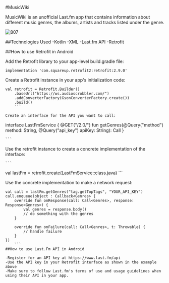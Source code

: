 #MusicWiki

MusicWiki is an unofficial Last.fm app that contains information about different music genres, the albums, artists and tracks listed under the genre.

![807](https://user-images.githubusercontent.com/72141924/214014736-d3656f01-2437-4419-aec4-85606da31571.png)

##Technologies Used
-Kotlin
-XML
-Last.fm API
-Retrofit

##How to use Retrofit in Android

Add the Retrofit library to your app-level build.gradle file:

```
implementation 'com.squareup.retrofit2:retrofit:2.9.0'
```

Create a Retrofit instance in your app's initialization code:
```
val retrofit = Retrofit.Builder()
    .baseUrl("https://ws.audioscrobbler.com/")
    .addConverterFactory(GsonConverterFactory.create())
    .build()
    ```
    
Create an interface for the API you want to call:

```
interface LastFmService {
    @GET("/2.0/")
    fun getGenres(@Query("method") method: String, @Query("api_key") apiKey: String): Call<Genres>
}
    
    ```
Use the retrofit instance to create a concrete implementation of the interface:

    ```
val lastFm = retrofit.create(LastFmService::class.java)
    ```
    
Use the concrete implementation to make a network request:
```
val call = lastFm.getGenres("tag.getTopTags", "YOUR_API_KEY")
call.enqueue(object : Callback<Genres> {
    override fun onResponse(call: Call<Genres>, response: Response<Genres>) {
        val genres = response.body()
        // do something with the genres
    }

    override fun onFailure(call: Call<Genres>, t: Throwable) {
        // handle failure
    }
})
    ```
##How to use Last.Fm API in Android
    
-Register for an API key at https://www.last.fm/api
-Use the API key in your Retrofit interface as shown in the example above
-Make sure to follow Last.fm's terms of use and usage guidelines when using their API in your app.




